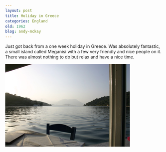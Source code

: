 ```yaml
---
layout: post
title: Holiday in Greece
categories: England
old: 1962
blog: andy-mckay
---
```

<p>Just got back from a one week holiday in Greece. Was absolutely fantastic, a small island called Meganisi with a few very friendly and nice people on it. There was almost nothing to do but relax and have a nice time.</p>
<img src="/files/IMG_7839.jpg" />